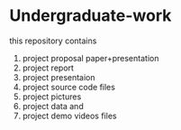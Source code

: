# Undergraduate-work
this repository contains
  1. project proposal paper+presentation
  2. project report
  3. project presentaion
  4. project source code files
  5. project pictures
  6. project data and
  7. project demo videos 
files
  
